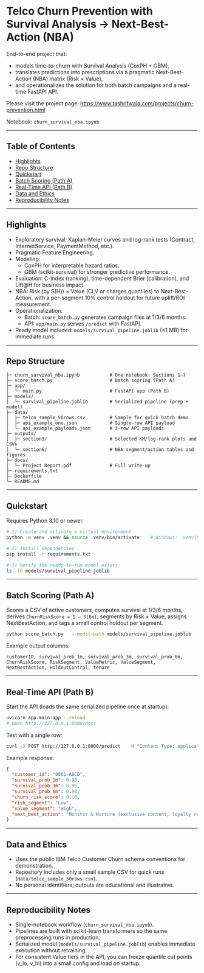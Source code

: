 # Telco Churn Prevention with Survival Analysis → Next-Best-Action (NBA)

End-to-end project that:
- models time-to-churn with Survival Analysis (CoxPH + GBM),
- translates predictions into prescriptions via a pragmatic Next-Best-Action (NBA) matrix (Risk × Value),
- and operationalizes the solution for both batch campaigns and a real-time FastAPI API.

Please visit the project page: https://www.tashrifwala.com/projects/churn-prevention.html

Notebook: `churn_survival_nba.ipynb` 

---

## Table of Contents
- [Highlights](#highlights)
- [Repo Structure](#repo-structure)
- [Quickstart](#quickstart)
- [Batch Scoring (Path A)](#batch-scoring-path-a)
- [Real-Time API (Path B)](#real-time-api-path-b)
- [Data and Ethics](#data-and-ethics)
- [Reproducibility Notes](#reproducibility-notes)

---

## Highlights
- Exploratory survival: Kaplan–Meier curves and log-rank tests (Contract, InternetService, PaymentMethod, etc.).
- Pragmatic Feature Engineering.
- Modeling:
  - CoxPH for interpretable hazard ratios.
  - GBM (scikit-survival) for stronger predictive performance.
- Evaluation: C-index (ranking), time-dependent Brier (calibration), and Lift@H for business impact.
- NBA: Risk (by S(H)) × Value (CLV or charges quantiles) to Next-Best-Action, with a per-segment 10% control holdout for future uplift/ROI measurement.
- Operationalization:
  - Batch: `score_batch.py` generates campaign files at 1/3/6 months.
  - API: `app/main.py` serves `/predict` with FastAPI.
- Ready model included: `models/survival_pipeline.joblib` (<1 MB) for immediate runs.

---

## Repo Structure
```
├─ churn_survival_nba.ipynb           # One notebook: Sections 1–7
├─ score_batch.py                     # Batch scoring (Path A)
├─ app/
│  └─ main.py                         # FastAPI app (Path B)
├─ models/
│  └─ survival_pipeline.joblib        # Serialized pipeline (prep + model)
├─ data/
│  ├─ telco_sample_50rows.csv         # Sample for quick batch demo
│  ├─ api_example_one.json            # Single-row API payload
│  └─ api_example_payloads.json       # 3-row API payloads
├─ outputs/
│  ├─ section3/                       # Selected KM/log-rank plots and CSVs
│  └─ section6/                       # NBA segment/action tables and figures
├─ docs/
│  └─ Project Report.pdf              # Full write-up
├─ requirements.txt
├─ Dockerfile
└─ README.md
```

---

## Quickstart

Requires Python 3.10 or newer.

```bash
# 1) Create and activate a virtual environment
python -m venv .venv && source .venv/bin/activate    # Windows: .venv\Scripts\activate

# 2) Install dependencies
pip install -r requirements.txt

# 3) Verify the ready-to-run model exists
ls -lh models/survival_pipeline.joblib
```

---

## Batch Scoring (Path A)

Scores a CSV of active customers, computes survival at 1/3/6 months, derives `ChurnRiskScore = 1 − S(6m)`, segments by Risk × Value, assigns NextBestAction, and tags a small control holdout per segment.

```bash
python score_batch.py   --model-path models/survival_pipeline.joblib   --input-csv data/telco_sample_50rows.csv   --output-csv outputs/batch_scored.csv   --horizons 1 3 6   --risk-bands 0.70 0.90   --holdout-rate 0.10   --id-col customerID
```

Example output columns:
```
customerID, survival_prob_1m, survival_prob_3m, survival_prob_6m,
ChurnRiskScore, RiskSegment, ValueMetric, ValueSegment, NextBestAction, HoldoutControl, tenure
```

---

## Real-Time API (Path B)

Start the API (loads the same serialized pipeline once at startup):

```bash
uvicorn app.main:app --reload
# Open http://127.0.0.1:8000/docs
```

Test with a single row:

```bash
curl -X POST http://127.0.0.1:8000/predict   -H "Content-Type: application/json"   -d @data/api_example_one.json
```

Example response:
```json
{
  "customer_id": "0001-ABCD",
  "survival_prob_1m": 0.98,
  "survival_prob_3m": 0.95,
  "survival_prob_6m": 0.90,
  "churn_risk_score": 0.10,
  "risk_segment": "Low",
  "value_segment": "High",
  "next_best_action": "Monitor & Nurture (exclusive content, loyalty rewards)"
}
```

---

## Data and Ethics
- Uses the public IBM Telco Customer Churn schema conventions for demonstration.
- Repository includes only a small sample CSV for quick runs (`data/telco_sample_50rows.csv`).
- No personal identifiers; outputs are educational and illustrative.

---

## Reproducibility Notes
- Single-notebook workflow (`churn_survival_nba.ipynb`).
- Pipelines are built with scikit-learn transformers so the same preprocessing runs in production.
- Serialized model (`models/survival_pipeline.joblib`) enables immediate execution without retraining.
- For consistent Value tiers in the API, you can freeze quantile cut points (v_lo, v_hi) into a small config and load on startup.
